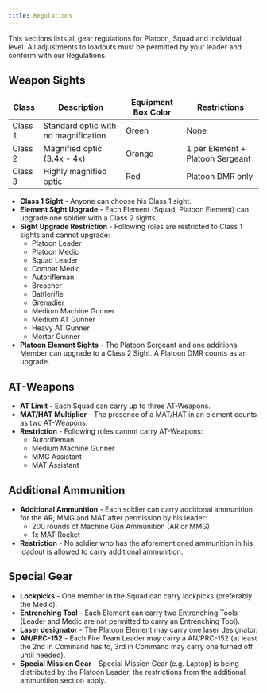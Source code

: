 ```yaml
---
title: Regulations
---
```


This sections lists all gear regulations for Platoon, Squad and individual level. All adjustments to loadouts must be permitted by your leader and conform with our Regulations.

## Weapon Sights

| Class   | Description                          | Equipment Box Color | Restrictions                     |
|---------|--------------------------------------|---------------------|----------------------------------|
| Class 1 | Standard optic with no magnification | Green               | None                             |
| Class 2 | Magnified optic (3.4x - 4x)          | Orange              | 1 per Element + Platoon Sergeant |
| Class 3 | Highly magnified optic               | Red                 | Platoon DMR only                 |

- **Class 1 Sight** - Anyone can choose his Class 1 sight.
- **Element Sight Upgrade** - Each Element (Squad, Platoon Element) can upgrade one soldier with a Class 2 sights.
- **Sight Upgrade Restriction** - Following roles are restricted to Class 1 sights and cannot upgrade:
  - Platoon Leader
  - Platoon Medic
  - Squad Leader
  - Combat Medic
  - Autorifleman
  - Breacher
  - Battlerifle
  - Grenadier
  - Medium Machine Gunner
  - Medium AT Gunner
  - Heavy AT Gunner
  - Mortar Gunner
- **Platoon Element Sights** - The Platoon Sergeant and one additional Member can upgrade to a Class 2 Sight. A Platoon DMR counts as an upgrade.

## AT-Weapons

- **AT Limit** - Each Squad can carry up to three AT-Weapons.
- **MAT/HAT Multiplier** - The presence of a MAT/HAT in an element counts as two AT-Weapons.
- **Restriction** - Following roles cannot carry AT-Weapons:
  - Autorifleman
  - Medium Machine Gunner
  - MMG Assistant
  - MAT Assistant

## Additional Ammunition

- **Additional Ammunition** - Each soldier can carry additional ammunition for the AR, MMG and MAT after permission by his leader:
  - 200 rounds of Machine Gun Ammunition (AR or MMG)
  - 1x MAT Rocket
- **Restriction** - No soldier who has the aforementioned ammunition in his loadout is allowed to carry additional ammunition.

## Special Gear

- **Lockpicks** - One member in the Squad can carry lockpicks (preferably the Medic).
- **Entrenching Tool** - Each Element can carry two Entrenching Tools (Leader and Medic are not permitted to carry an Entrenching Tool).
- **Laser designator** - The Platoon Element may carry one laser designator.
- **AN/PRC-152** - Each Fire Team Leader may carry a AN/PRC-152 (at least the 2nd in Command has to, 3rd in Command may carry one turned off until needed).
- **Special Mission Gear** - Special Mission Gear (e.g. Laptop) is being distributed by the Platoon Leader, the restrictions from the additional ammunition section apply.
